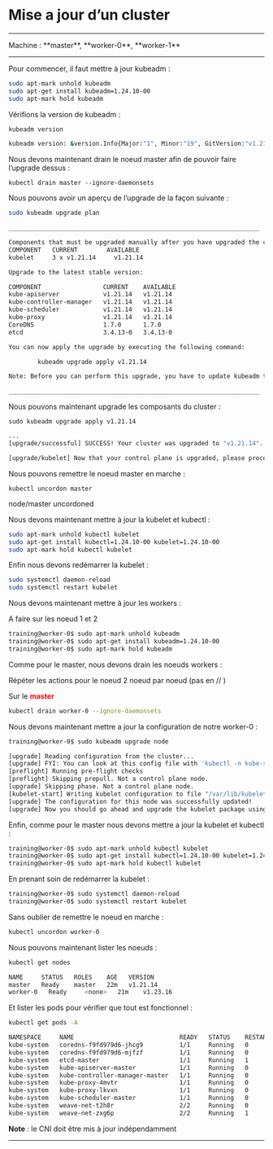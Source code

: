 #  Mise a jour d’un cluster

<hr>
Machine : **master**, **worker-0**, **worker-1**
<hr>


Pour commencer, il faut mettre à jour kubeadm :

~~~~~~~~~~~~~~~~~~~~~~~~~~~~~~~~~~~~~~~~~~ {.zsh .numberLines}
sudo apt-mark unhold kubeadm
sudo apt-get install kubeadm=1.24.10-00
sudo apt-mark hold kubeadm
~~~~~~~~~~~~~~~~~~~~~~~~~~~~~~~~~~~~~~~~~~

Vérifions la version de kubeadm :

~~~~~~~~~~~~~~~~~~~~~~~~~~~~~~~~~~~~~~~~~~ {.zsh .numberLines}
kubeadm version

kubeadm version: &version.Info{Major:"1", Minor:"19", GitVersion:"v1.21.14", ...}
~~~~~~~~~~~~~~~~~~~~~~~~~~~~~~~~~~~~~~~~~~

Nous devons maintenant drain le noeud master afin de pouvoir faire l’upgrade dessus :

`kubectl drain master --ignore-daemonsets`

Nous pouvons avoir un aperçu de l’upgrade de la façon suivante :

~~~~~~~~~~~~~~~~~~~~~~~~~~~~~~~~~~~~~~~~~~ {.zsh .numberLines}
sudo kubeadm upgrade plan

_____________________________________________________________________

Components that must be upgraded manually after you have upgraded the control plane with 'kubeadm upgrade apply':
COMPONENT   CURRENT        AVAILABLE
kubelet     3 x v1.21.14     v1.21.14

Upgrade to the latest stable version:

COMPONENT                 CURRENT    AVAILABLE
kube-apiserver            v1.21.14   v1.21.14
kube-controller-manager   v1.21.14   v1.21.14
kube-scheduler            v1.21.14   v1.21.14
kube-proxy                v1.21.14   v1.21.14
CoreDNS                   1.7.0      1.7.0
etcd                      3.4.13-0   3.4.13-0

You can now apply the upgrade by executing the following command:

        kubeadm upgrade apply v1.21.14

Note: Before you can perform this upgrade, you have to update kubeadm to v1.21.14.

_____________________________________________________________________

~~~~~~~~~~~~~~~~~~~~~~~~~~~~~~~~~~~~~~~~~~


Nous pouvons maintenant upgrade les composants du cluster :


`sudo kubeadm upgrade apply v1.21.14`

~~~~~~~~~~~~~~~~~~~~~~~~~~~~~~~~~~~~~~~~~~ {.zsh .numberLines}
...
[upgrade/successful] SUCCESS! Your cluster was upgraded to "v1.21.14". Enjoy!

[upgrade/kubelet] Now that your control plane is upgraded, please proceed with upgrading your kubelets if you haven't already done so.
~~~~~~~~~~~~~~~~~~~~~~~~~~~~~~~~~~~~~~~~~~

Nous pouvons remettre le noeud master en marche :


`kubectl uncordon master`

node/master uncordoned

Nous devons maintenant mettre à jour la kubelet et kubectl :

~~~~~~~~~~~~~~~~~~~~~~~~~~~~~~~~~~~~~~~~~~ {.zsh .numberLines}
sudo apt-mark unhold kubectl kubelet
sudo apt-get install kubectl=1.24.10-00 kubelet=1.24.10-00
sudo apt-mark hold kubectl kubelet
~~~~~~~~~~~~~~~~~~~~~~~~~~~~~~~~~~~~~~~~~~

Enfin nous devons redémarrer la kubelet :

~~~~~~~~~~~~~~~~~~~~~~~~~~~~~~~~~~~~~~~~~~ {.zsh .numberLines}
sudo systemctl daemon-reload
sudo systemctl restart kubelet
~~~~~~~~~~~~~~~~~~~~~~~~~~~~~~~~~~~~~~~~~~

Nous devons maintenant mettre à jour les workers :

A faire sur les noeud 1 et 2

~~~~~~~~~~~~~~~~~~~~~~~~~~~~~~~~~~~~~~~~~~ {.zsh .numberLines}
training@worker-0$ sudo apt-mark unhold kubeadm
training@worker-0$ sudo apt-get install kubeadm=1.24.10-00
training@worker-0$ sudo apt-mark hold kubeadm
~~~~~~~~~~~~~~~~~~~~~~~~~~~~~~~~~~~~~~~~~~

Comme pour le master, nous devons drain les noeuds workers :

Répéter les actions pour le noeud 2 noeud par noeud (pas en // )


Sur le <font color=red><b>master</b></font>


~~~~~~~~~~~~~~~~~~~~~~~~~~~~~~~~~~~~~~~~~~ {.zsh .numberLines}
kubectl drain worker-0 --ignore-daemonsets
~~~~~~~~~~~~~~~~~~~~~~~~~~~~~~~~~~~~~~~~~~

Nous devons maintenant mettre a jour la configuration de notre worker-0 :

~~~~~~~~~~~~~~~~~~~~~~~~~~~~~~~~~~~~~~~~~~ {.zsh .numberLines}
training@worker-0$ sudo kubeadm upgrade node
~~~~~~~~~~~~~~~~~~~~~~~~~~~~~~~~~~~~~~~~~~

~~~~~~~~~~~~~~~~~~~~~~~~~~~~~~~~~~~~~~~~~~ {.zsh .numberLines}
[upgrade] Reading configuration from the cluster...
[upgrade] FYI: You can look at this config file with 'kubectl -n kube-system get cm kubeadm-config -oyaml'
[preflight] Running pre-flight checks
[preflight] Skipping prepull. Not a control plane node.
[upgrade] Skipping phase. Not a control plane node.
[kubelet-start] Writing kubelet configuration to file "/var/lib/kubelet/config.yaml"
[upgrade] The configuration for this node was successfully updated!
[upgrade] Now you should go ahead and upgrade the kubelet package using your package manager.
~~~~~~~~~~~~~~~~~~~~~~~~~~~~~~~~~~~~~~~~~~

Enfin, comme pour le master nous devons mettre a jour la kubelet et kubectl :

~~~~~~~~~~~~~~~~~~~~~~~~~~~~~~~~~~~~~~~~~~ {.zsh .numberLines}
training@worker-0$ sudo apt-mark unhold kubectl kubelet
training@worker-0$ sudo apt-get install kubectl=1.24.10-00 kubelet=1.24.10-00
training@worker-0$ sudo apt-mark hold kubectl kubelet
~~~~~~~~~~~~~~~~~~~~~~~~~~~~~~~~~~~~~~~~~~

En prenant soin de redémarrer la kubelet :

~~~~~~~~~~~~~~~~~~~~~~~~~~~~~~~~~~~~~~~~~~ {.zsh .numberLines}
training@worker-0$ sudo systemctl daemon-reload
training@worker-0$ sudo systemctl restart kubelet
~~~~~~~~~~~~~~~~~~~~~~~~~~~~~~~~~~~~~~~~~~

Sans oublier de remettre le noeud en marche :

~~~~~~~~~~~~~~~~~~~~~~~~~~~~~~~~~~~~~~~~~~ {.zsh .numberLines}
kubectl uncordon worker-0
~~~~~~~~~~~~~~~~~~~~~~~~~~~~~~~~~~~~~~~~~~

Nous pouvons maintenant lister les noeuds :

~~~~~~~~~~~~~~~~~~~~~~~~~~~~~~~~~~~~~~~~~~ {.zsh .numberLines}
kubectl get nodes

NAME     STATUS   ROLES    AGE   VERSION
master   Ready    master   22m   v1.21.14
worker-0   Ready     <none>   21m    v1.23.16
~~~~~~~~~~~~~~~~~~~~~~~~~~~~~~~~~~~~~~~~~~

Et lister les pods pour vérifier que tout est fonctionnel :

~~~~~~~~~~~~~~~~~~~~~~~~~~~~~~~~~~~~~~~~~~ {.zsh .numberLines}
kubectl get pods -A

NAMESPACE     NAME                             READY   STATUS    RESTARTS   AGE
kube-system   coredns-f9fd979d6-jhcg9          1/1     Running   0          7m44s
kube-system   coredns-f9fd979d6-mjfzf          1/1     Running   0          7m44s
kube-system   etcd-master                      1/1     Running   1          11m
kube-system   kube-apiserver-master            1/1     Running   0          11m
kube-system   kube-controller-manager-master   1/1     Running   0          11m
kube-system   kube-proxy-4mvtr                 1/1     Running   0          14m
kube-system   kube-proxy-lkvxn                 1/1     Running   0          13m
kube-system   kube-scheduler-master            1/1     Running   0          11m
kube-system   weave-net-t2h8r                  2/2     Running   0          24m
kube-system   weave-net-zxg6p                  2/2     Running   1          23m
~~~~~~~~~~~~~~~~~~~~~~~~~~~~~~~~~~~~~~~~~~


**Note** : le CNI doit être mis à jour indépendamment


<hr>
